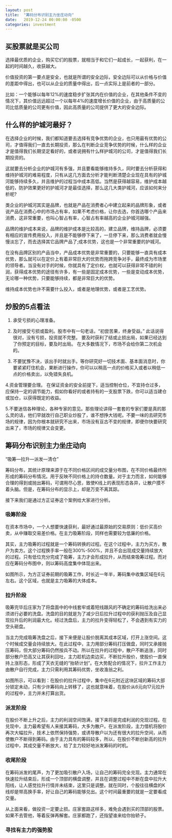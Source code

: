 ```yaml
---
layout: post
title:  "筹码分布识别主力坐庄动向"
date:   2019-12-24 00:00:00 -0500
categories: investment
---
```


## 买股票就是买公司

选择最优质的企业，购买它们的股票，就相当于和它们一起成长，一起获利，在一起的时间越久，收获越大。

价值投资的第一要点是安全，也就是所谓的安全边际，安全边际可以从价格与价值的差距中得出，也可以从企业的质量中得出，后一点实际上是前者的一部分。

比如：一个能够以每年12%的速度稳步扩张其内在价值的企业，在其他条件不变的情况下，其价值远远超过一个以每年4%的速度增长价值的企业，由于高质量的公司比低质量的公司更有价值，因此高质量的公司提供了更大的安全边际。

## 什么样的护城河最好？

在选择企业的时候，我们都知道要去选择有竞争优势的企业，也只用最有优势的公司，才值得我们一直去长期投资，那么在判断企业竞争优势的时候，什么样的企业才是值得我们长期坚定看好的，或者说拥有什么样护城河的公司，才是值得我们长期投资的。

这就要去分析企业的护城河有多强，并且要看能够维持多久，同时要去分析获得和维持护城河的难易程度，只有从这几方面去分析才能判断清楚企业现在具有的护城河能够持续多久，并且维护的过程当中成本高低。当然是获得越容易，维护成本越低的，防护效果更好的护城河才是最佳选择，那么这几大类护城河，应该如何来分析呢?

类企业的护城河其实是品牌，也就是产品在消费者心中建立起来的品牌形象，或者说产品在消费心中的市场占有率，如果不考虑价格，让你去选，你首选哪个产品来消费，这非常重要，也叫心智占有率，心智占有率越高的企业护城河越强。

品牌的维护成本来说，品牌的维护成本是比较高的，建立品牌，维持品牌，必须要有相应的宣传费用投入，并且是不能够停下来了，一旦停下来，那么消费者就会慢慢淡忘了，而去选择其它品牌产品了;成本优势，这也是一个非常重要的护城河。

在没有品牌区别的产品当中，产品成本优势是非常重要的，只要能够一直具有成本优势，那么就可以在定价上有着非常巨大的优势而拖跨竞争对手，最终成为市场里的领导者。当没有对手的时候，你就具有了定价权，也就可以获得非常不错的利润，获得成本优势的途径有许多，有一些是固定成本优势，一些是变动成本优势，无论哪一种优势，只要能够持续，都是非常巨大的优势。

维持成本优势也许不需要什么投入，或者是地理优势，或者是工艺优势。


## 炒股的5点看法

1. 承受亏损的心理准备。

2. 及时接受亏损或盈利。股市中有一句老话，“初尝苦果，终身受益。” 此话说得很对，没有亏损，投资就不完整。 要及时获利了结或止损出局，如果已经达到了你预定的目标，要及时出局。  在大多数情况下，市场不会给你第二次机会的。

3. 不要犹豫不决，该出手时就出手。等你研究好一切技术面、基本面消息时，你要紧紧盯住机会，果断进行操作，你可以以稍高一点的价格买入或者以稍低一点的价格卖出，以免错失良机。 

4.资金管理要合理。 在保证资金的安全前提下，适当控制仓位，不宜持仓过多，应保持一定的调节能力，假如你看好的或者持有的一支股票下跌，你可以适当建仓或加仓，以获得既定的收益。 

5.不要迷信各种理论，各种专家的意见。那些理论讲得一套套的专家们要是真的那么灵的话，他们早就改行自己职业炒股了，谁不想挣大钱呢。不要一味的去研究市场的规律，因为你根本就研究不出来，市场没有亘古不变的规律，即便你快要研究出来了，市场的规律又会变更。


## 筹码分布识别主力坐庄动向

“吸筹—拉升—派发—清仓”

筹码分布，其统计原理来源于在不同价格区间的成交量分布图，在不同价格最终所形成的筹码分布情况。用于反映不同价格上的持仓数量。对于主力而言，如何能够合理的得到或抛出筹码，可谓用尽心思，致使K线上的表现形态各异，让散户摸不着头脑。但是，在筹码分布的显示上，却是万变不离其踪。

接下来我们是通过方正证券这个案例给大家进行分析。

### 吸筹阶段

在资本市场中，一个人想要快速获利，最好通过最原始的交易原则：低价买高价卖，从中赚取交易差价格。在主力吸筹阶段，同样也需要较为低廉的价格。

其实，主力吸筹的过程就是一个筹码转换的过程。在这个过程中，主力为买方，散户为卖方。这个过程换手率一般在300%-500%，并且不会出现成交量持续放大的过程。只有低位充分完成了吸筹，主力才会形成拉升，从而结束吸筹过程。而对应在筹码分布图中，则以筹码高度集中体现出来。

如图所示，为方正证券前期的吸筹工作，时长近一年半，筹码集中收集区域在6元左右。这个区域，也就是主力吸筹的大体成本。

### 拉升阶段

吸筹完毕后庄家为了将盘面中的中线套牢或着短线跟风的不确定的筹码给洗出来必须进行必要的洗盘。洗盘的目的就是为了减少日后拉升过程中的获利抛压及自己显现拉升后的利润最大化。经过洗盘后，主力的拉升变得轻松了，不会遇到有实力的空头砸盘。

当主力完成吸筹洗盘之后，接下来便是让股价脱离其成本区域，打开上涨空间。这个时候成交量会持续放大。在此过程中，主力用部分筹码打压做盘，同时又承接抛压筹码，但大部分筹码仍然按兵不动。所以在拉升的过程中，散户不断追涨，同时部分散户恐高又让其获利回吐，主力趁机边卖边买，不断拉升股价，使股价一直保持上涨形态，形成了天衣无缝的“抬轿计划”。在大势配合的情况下，拉升工作主力由散户自行完成，主力只需利用其筹码优势，坐收渔翁之利。

如图所示，可以看到：在股价的拉升过程中，集中在6元附近这块区域的筹码大部分锁定未动，只有少许筹码向上转移了，这也就意味着，在股价从6元向17元拉升的过程中，主力并未打算出货。

### 派发阶段

在股价不断上升之后，主力的利润空间饱满，接下来将是完成利润的兑现过程。在兑现中，主力最希望有人来接其筹码，大多为散户。在派发阶段，主力借机将股价再次大幅拉升，技术上依然保持强势，或诱导散户以为还有很大的拉升空间，从而使散户不断得到筹码。由于主力具有的筹码较多，所以，在股价不断创新高的拉升过程中，其成交量不断放大，给了主力较好地派发筹码的时机。

### 收尾阶段

在筹码派发的尾声，为了更加吸引散户入场，让自己的筹码完全兑现。主力通常在快速拉升结束后，形成一个顶部的横盘调整，并且在调整过程中不断在盘中拉升大阳线，让人感觉拉升行情并未结束，这里只是调整。就在同时，个股往往横盘的K线却是带高换手率，好让自己的筹码能够兑出。这个时间最重要的就是一定要看成交量。

从上面来看，做投资一定要止损。庄家套路这样多，难免会遇到买的顶部的股票。如果不去管他，等着反弹再解套。庄家都跑了，还指望谁来给你抬轿子。

### 寻找有主力的强势股





